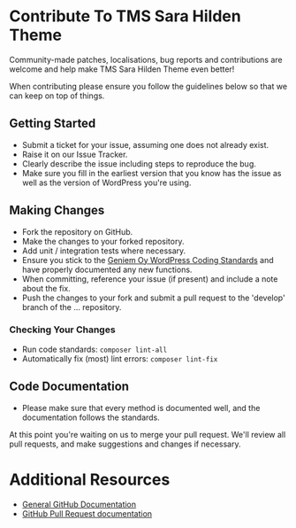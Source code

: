 # Contribute To TMS Sara Hilden Theme

Community-made patches, localisations, bug reports and contributions are welcome and help make TMS Sara Hilden Theme even better!

When contributing please ensure you follow the guidelines below so that we can keep on top of things.

## Getting Started

- Submit a ticket for your issue, assuming one does not already exist.
- Raise it on our Issue Tracker.
- Clearly describe the issue including steps to reproduce the bug.
- Make sure you fill in the earliest version that you know has the issue as well as the version of WordPress you're using.

## Making Changes

- Fork the repository on GitHub.
- Make the changes to your forked repository.
- Add unit / integration tests where necessary.
- Ensure you stick to the [Geniem Oy WordPress Coding Standards][wpcs] and have properly documented any new functions.
- When committing, reference your issue (if present) and include a note about the fix.
- Push the changes to your fork and submit a pull request to the 'develop' branch of the ... repository.

### Checking Your Changes

- Run code standards: `composer lint-all`
- Automatically fix (most) lint errors: `composer lint-fix`

## Code Documentation

- Please make sure that every method is documented well, and the documentation follows the standards.

At this point you're waiting on us to merge your pull request. We'll review all pull requests, and make suggestions and changes if necessary.

# Additional Resources
- [General GitHub Documentation][gh-help]
- [GitHub Pull Request documentation][gh-pr]

[gh-pr]: http://help.github.com/send-pull-requests/
[gh-help]: https://help.github.com/
[wpcs]: https://github.com/devgeniem/geniem-rules-codesniffer
